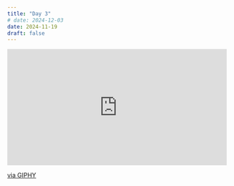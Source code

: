 ```yaml
---
title: "Day 3"
# date: 2024-12-03
date: 2024-11-19
draft: false
---
```


<div style="width:100%;height:0;padding-bottom:53%;position:relative;"><iframe src="https://giphy.com/embed/3o6ZsWzWNboApSbBDi" width="100%" height="100%" style="position:absolute" frameBorder="0" class="giphy-embed" allowFullScreen></iframe></div><p><a href="https://giphy.com/gifs/stanaustralia-christmas-xmas-3o6ZsWzWNboApSbBDi">via GIPHY</a></p>
